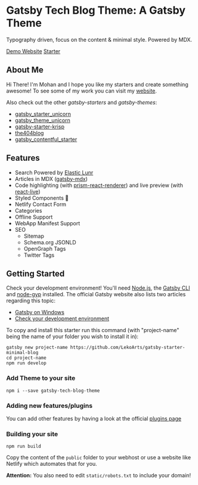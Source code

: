 # Gatsby Tech Blog Theme: A Gatsby Theme

Typography driven, focus on the content & minimal style. Powered by MDX.

[Demo Website](https://minimal-blog.lekoarts.de)
[Starter](https://github.com/LekoArts/gatsby-starter-minimal-blog)

## About Me

Hi There!
I'm Mohan and I hope you like my starters and create something awesome! To see some of my work you can visit my [website](https://www.lekoarts.de).

Also check out the other _gatsby-starters_ and _gatsby-themes_:

- [gatsby_starter_unicorn](https://github.com/mohanmonu777/gatsby_starter_unicorn)
- [gatsby_theme_unicorn](https://github.com/mohanmonu777/gatsby_theme_unicorn)
- [gatsby-starter-krisp](https://github.com/mohanmonu777/gatsby-starter-krisp)
- [the404blog](https://github.com/mohanmonu777/the404blog)
- [gatsby_contentful_starter](https://github.com/mohanmonu777/gatsby_contentful_starter)

## Features

- Search Powered by [Elastic Lunr](https://www.gatsbyjs.org/packages/@gatsby-contrib/gatsby-plugin-elasticlunr-search)
- Articles in MDX ([gatsby-mdx](https://github.com/ChristopherBiscardi/gatsby-mdx))
- Code highlighting (with [prism-react-renderer](https://github.com/FormidableLabs/prism-react-renderer)) and live preview (with [react-live](https://github.com/FormidableLabs/react-live))
- Styled Components 💅
- Netlify Contact Form
- Categories
- Offline Support
- WebApp Manifest Support
- SEO
  - Sitemap
  - Schema.org JSONLD
  - OpenGraph Tags
  - Twitter Tags

## Getting Started

Check your development environment! You'll need [Node.js](https://nodejs.org/en/), the [Gatsby CLI](https://www.gatsbyjs.org/docs/) and [node-gyp](https://github.com/nodejs/node-gyp#installation) installed. The official Gatsby website also lists two articles regarding this topic:

- [Gatsby on Windows](https://www.gatsbyjs.org/docs/gatsby-on-windows/)
- [Check your development environment](https://www.gatsbyjs.org/tutorial/part-zero/)

To copy and install this starter run this command (with "project-name" being the name of your folder you wish to install it in):

```
gatsby new project-name https://github.com/LekoArts/gatsby-starter-minimal-blog
cd project-name
npm run develop
```

### Add Theme to your site

```
npm i --save gatsby-tech-blog-theme
```

### Adding new features/plugins

You can add other features by having a look at the official [plugins page](https://www.gatsbyjs.org/docs/plugins/)

### Building your site

```
npm run build
```

Copy the content of the `public` folder to your webhost or use a website like Netlify which automates that for you.

**Attention:** You also need to edit `static/robots.txt` to include your domain!

